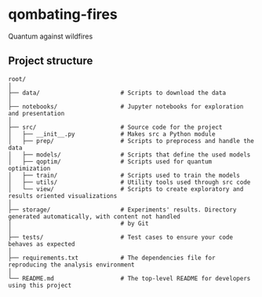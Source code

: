 # qombating-fires
Quantum against wildfires   


## Project structure
````
root/
│
├── data/                       # Scripts to download the data
│
├── notebooks/                  # Jupyter notebooks for exploration and presentation
│
├── src/                        # Source code for the project
│   ├── __init__.py             # Makes src a Python module
│   ├── prep/                   # Scripts to preprocess and handle the data
│   ├── models/                 # Scripts that define the used models
│   ├── qoptim/                 # Scripts used for quantum optimization
│   ├── train/                  # Scripts used to train the models
│   ├── utils/                  # Utility tools used through src code
│   └── view/                   # Scripts to create exploratory and results oriented visualizations
│
├── storage/                    # Experiments' results. Directory generated automatically, with content not handled 
│                               # by Git 
│
├── tests/                      # Test cases to ensure your code behaves as expected
│
├── requirements.txt            # The dependencies file for reproducing the analysis environment
│
└── README.md                   # The top-level README for developers using this project
````

<!-- Utility commands -->
<!-- Export python path: ``export PYTHONPATH=${PYTHONPATH}:${pwd}``-->
<!-- Run jupyter-lab server ``jupyter lab --ip 10.44.83.233 --port 8899 --no-browser`` -->